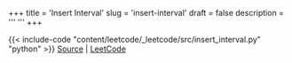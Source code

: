 +++
title = 'Insert Interval'
slug = 'insert-interval'
draft = false
description =  '''
'''
+++

{{< include-code "content/leetcode/_leetcode/src/insert_interval.py" "python" >}}
[Source](https://github.com/grind-rip/leetcode/blob/master/src/insert_interval.py) | [LeetCode](https://leetcode.com/problems/insert-interval)
